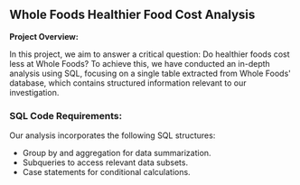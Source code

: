 ## Whole Foods Healthier Food Cost Analysis

**Project Overview:**

In this project, we aim to answer a critical question: Do healthier foods cost less at Whole Foods? To achieve this, we have conducted an in-depth analysis using SQL, focusing on a single table extracted from Whole Foods' database, which contains structured information relevant to our investigation.

### SQL Code Requirements:

Our analysis incorporates the following SQL structures:
- Group by and aggregation for data summarization.
- Subqueries to access relevant data subsets.
- Case statements for conditional calculations.

